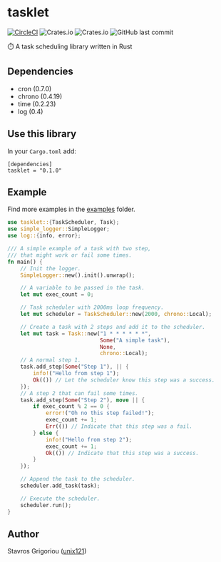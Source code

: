 # tasklet
[![CircleCI](https://circleci.com/gh/unix121/tasklet.svg?style=shield)](https://circleci.com/gh/unix121/tasklet)
![Crates.io](https://img.shields.io/crates/d/tasklet)
![Crates.io](https://img.shields.io/crates/v/tasklet)
![GitHub last commit](https://img.shields.io/github/last-commit/unix121/tasklet)

⏱️ A task scheduling library written in Rust

## Dependencies

* cron (0.7.0)
* chrono (0.4.19)
* time (0.2.23)
* log (0.4)

## Use this library

In your `Cargo.toml` add:
```
[dependencies]
tasklet = "0.1.0"
```

## Example
Find more examples in the [examples](/examples) folder.
```rust
use tasklet::{TaskScheduler, Task};
use simple_logger::SimpleLogger;
use log::{info, error};

/// A simple example of a task with two step,
/// that might work or fail some times.
fn main() {
    // Init the logger.
    SimpleLogger::new().init().unwrap();

    // A variable to be passed in the task.
    let mut exec_count = 0;

    // Task scheduler with 2000ms loop frequency.
    let mut scheduler = TaskScheduler::new(2000, chrono::Local);

    // Create a task with 2 steps and add it to the scheduler.
    let mut task = Task::new("1 * * * * * *",
                             Some("A simple task"),
                             None,
                             chrono::Local);
    // A normal step 1.
    task.add_step(Some("Step 1"), || {
        info!("Hello from step 1");
        Ok(()) // Let the scheduler know this step was a success.
    });
    // A step 2 that can fail some times.
    task.add_step(Some("Step 2"), move || {
        if exec_count % 2 == 0 {
            error!("Oh no this step failed!");
            exec_count += 1;
            Err(()) // Indicate that this step was a fail.
        } else {
            info!("Hello from step 2");
            exec_count += 1;
            Ok(()) // Indicate that this step was a success.
        }
    });

    // Append the task to the scheduler.
    scheduler.add_task(task);

    // Execute the scheduler.
    scheduler.run();
}
```

## Author

Stavros Grigoriou ([unix121](github.com/unix121))